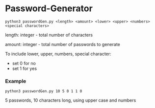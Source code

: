 # Password-Generator

    python3 passwordGen.py <length> <amount> <lower> <upper> <numbers> <special characters>

length: integer - total number of characters

amount: integer - total number of passwords to generate

To include lower, upper, numbers, special character:
  
- set 0 for no
- set 1 for yes


### Example
    
    python3 passwordGen.py 10 5 0 1 1 0

5 passwords, 10 characters long, using upper case and numbers
